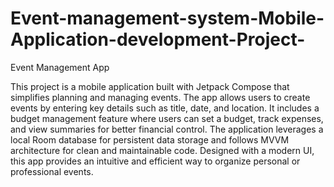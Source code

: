 # Event-management-system-Mobile-Application-development-Project-
Event Management App 

This project is a mobile application built with Jetpack Compose that simplifies planning and managing events. The app allows users to create events by entering key details such as title, date, and location. It includes a budget management feature where users can set a budget, track expenses, and view summaries for better financial control. The application leverages a local Room database for persistent data storage and follows MVVM architecture for clean and maintainable code. Designed with a modern UI, this app provides an intuitive and efficient way to organize personal or professional events.

